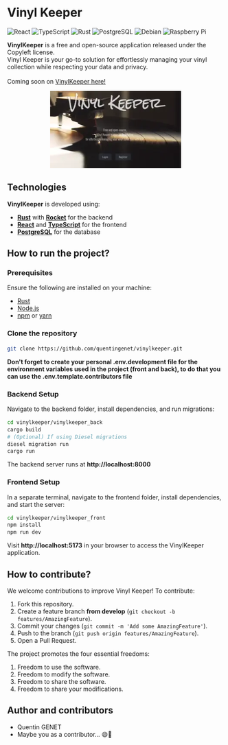 
# Vinyl Keeper

![React](https://img.shields.io/badge/react-%2320232a.svg?style=for-the-badge&logo=react&logoColor=%2361DAFB)
![TypeScript](https://img.shields.io/badge/typescript-%23007ACC.svg?style=for-the-badge&logo=typescript&logoColor=white)
![Rust](https://img.shields.io/badge/Rust-000000?style=for-the-badge&logo=rust&logoColor=orange)
![PostgreSQL](https://img.shields.io/badge/PostgreSQL-316192?style=for-the-badge&logo=postgresql&logoColor=white)
![Debian](https://img.shields.io/badge/Debian-D70A53?style=for-the-badge&logo=debian&logoColor=white)
![Raspberry Pi](https://img.shields.io/badge/-RaspberryPi-C51A4A?style=for-the-badge&logo=Raspberry-Pi)

**VinylKeeper** is a free and open-source application released under the Copyleft license.
<br>Vinyl Keeper is your go-to solution for effortlessly managing your vinyl collection while respecting your data and privacy.
<br><br>Coming soon on [VinylKeeper here!](https://vinyl-keeper.quentingenet.fr/)

<p align="center">
  <a href="https://vinyl-keeper.quentingenet.fr/">
    <img src="https://github.com/quentingenet/vinylkeeper/blob/develop/vinylkeeper_preview.webp" alt="VinylKeeper preview">
  </a>
</p>


## Technologies

**VinylKeeper** is developed using:
- **[Rust](https://www.rust-lang.org)** with **[Rocket](https://rocket.rs)** for the backend
- **[React](https://reactjs.org)** and **[TypeScript](https://www.typescriptlang.org/)** for the frontend
- **[PostgreSQL](https://www.postgresql.org/)** for the database

## How to run the project?

### Prerequisites

Ensure the following are installed on your machine:

- [Rust](https://www.rust-lang.org)
- [Node.js](https://nodejs.org/)
- [npm](https://www.npmjs.com/) or [yarn](https://yarnpkg.com/)

### Clone the repository

```bash
git clone https://github.com/quentingenet/vinylkeeper.git
```
**Don't forget to create your personal .env.development file for the environment variables used in the project (front and back), to do that you can use the .env.template.contributors file**

### Backend Setup
Navigate to the backend folder, install dependencies, and run migrations:

```bash
cd vinylkeeper/vinylkeeper_back
cargo build
# (Optional) If using Diesel migrations
diesel migration run
cargo run
```
The backend server runs at **http://localhost:8000**

### Frontend Setup
In a separate terminal, navigate to the frontend folder, install dependencies, and start the server:

```bash
cd vinylkeeper/vinylkeeper_front
npm install
npm run dev
```
Visit **http://localhost:5173** in your browser to access the VinylKeeper application.

## How to contribute?

We welcome contributions to improve Vinyl Keeper! To contribute:

1. Fork this repository.
2. Create a feature branch **from develop** (`git checkout -b features/AmazingFeature`).
3. Commit your changes (`git commit -m 'Add some AmazingFeature'`).
4. Push to the branch (`git push origin features/AmazingFeature`).
5. Open a Pull Request.

The project promotes the four essential freedoms:
1. Freedom to use the software.
2. Freedom to modify the software.
3. Freedom to share the software.
4. Freedom to share your modifications.

## Author and contributors

- Quentin GENET
- Maybe you as a contributor... 😄🚀
